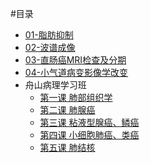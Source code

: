 #目录
- [01-脂肪抑制](01_mri01.md)
- [02-波谱成像](02_mri02.md)
- [03-直肠癌MRI检查及分期](03_mri03.md)
- [04-小气道病变影像学改变](04_CT01.md)
- 舟山病理学习班
    - [第一课 肺部组织学](05_pathology01.md)
    - [第二课 肺腺癌](05_pathology02.md)
    - [第三课 粘液型腺癌、鳞癌](05_pathology03.md)
    - [第四课 小细胞肺癌、类癌](05_pathology04.md)
    - [第五课 肺结核](05_pathology05.md)